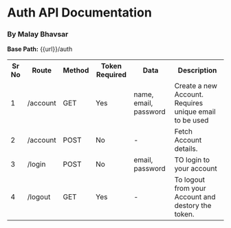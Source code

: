 # Auth API Documentation

### By Malay Bhavsar

<p><b>Base Path:</b> {{url}}/auth</p>
<table>
    <tr>
        <th>Sr No</th>
        <th>Route</th>
        <th>Method</th>
        <th>Token Required</th>
        <th>Data</th>
        <th>Description</th>
    </tr>
<tr>
    <td>1</td>
    <td>/account</td>
    <td>GET</td>
    <td>Yes</td>
    <td>name, email, password</td>
    <td>Create a new Account. Requires unique email to be used</td>
</tr>
<tr>
    <td>2</td>
    <td>/account</td>
    <td>POST</td>
    <td>No</td>
    <td>-</td>
    <td>Fetch Account details.</td>
</tr>
<tr>
    <td>3</td>
    <td>/login</td>
    <td>POST</td>
    <td>No</td>
    <td>email, password</td>
    <td>TO login to your account</td>
</tr>
<tr>
    <td>4</td>
    <td>/logout</td>
    <td>GET</td>
    <td>Yes</td>
    <td>-</td>
    <td>To logout from your Account and destory the token.</td>
</tr>
</table>
